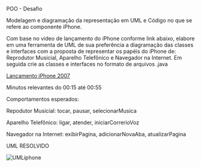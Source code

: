 POO - Desafio

Modelagem e diagramação da representação em UML e Código no que se refere ao componente iPhone.

Com base no vídeo de lançamento do iPhone conforme link abaixo, elabore em uma ferramenta de UML de sua preferência a diagramação das classes e interfaces com a proposta de representar os papéis do iPhone de: Reprodutor Musicial, Aparelho Telefônico e Navegador na Internet. Em seguida crie as classes e interfaces no formato de arquivos .java

[Lançamento iPhone 2007](https://www.youtube.com/watch?v=9ou608QQRq8)

Minutos relevantes do 00:15 até 00:55




Comportamentos esperados:

Repodutor Musicial: tocar, pausar, selecionarMusica

Aparelho Telefônico: ligar, atender, iniciarCorrerioVoz

Navegador na Internet: exibirPagina, adicionarNovaAba, atualizarPagina



UML RESOLVIDO

![UMLiphone](https://github.com/GuilhermeReis33/desafio-poo-dio-iphone/assets/106933398/78e9730d-3410-47b2-b349-e91cb7841921)
